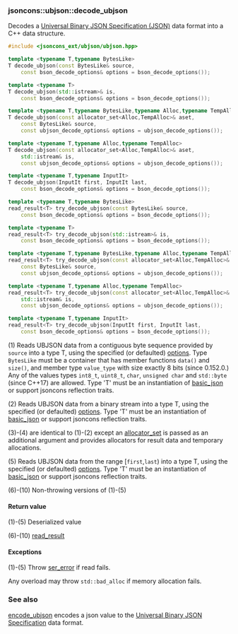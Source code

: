 ### jsoncons::ubjson::decode_ubjson

Decodes a [Universal Binary JSON Specification (JSON)](http://ubjson.org/) data format into a C++ data structure.

```cpp
#include <jsoncons_ext/ubjson/ubjson.hpp>

template <typename T,typename BytesLike>
T decode_ubjson(const BytesLike& source,
    const bson_decode_options& options = bson_decode_options());               (1) (since 0.152.0)

template <typename T>
T decode_ubjson(std::istream>& is,
    const bson_decode_options& options = bson_decode_options());               (2)

template <typename T,typename BytesLike,typename Alloc,typename TempAlloc>
T decode_ubjson(const allocator_set<Alloc,TempAlloc>& aset,
    const BytesLike& source,
    const ubjson_decode_options& options = ubjson_decode_options());           (3) (since 0.171.0)

template <typename T,typename Alloc,typename TempAlloc>
T decode_ubjson(const allocator_set<Alloc,TempAlloc>& aset,
    std::istream& is,
    const ubjson_decode_options& options = ubjson_decode_options());           (4) (since 0.171.0)

template <typename T,typename InputIt>
T decode_ubjson(InputIt first, InputIt last,
    const bson_decode_options& options = bson_decode_options());               (5)

template <typename T,typename BytesLike>
read_result<T> try_decode_ubjson(const BytesLike& source,
    const bson_decode_options& options = bson_decode_options());               (6) (since 1.4.0)

template <typename T>
read_result<T> try_decode_ubjson(std::istream>& is,
    const bson_decode_options& options = bson_decode_options());               (7) (since 1.4.0)

template <typename T,typename BytesLike,typename Alloc,typename TempAlloc>
read_result<T> try_decode_ubjson(const allocator_set<Alloc,TempAlloc>& aset,
    const BytesLike& source,
    const ubjson_decode_options& options = ubjson_decode_options());           (8) (since 1.4.0)

template <typename T,typename Alloc,typename TempAlloc>
read_result<T> try_decode_ubjson(const allocator_set<Alloc,TempAlloc>& aset,
    std::istream& is,
    const ubjson_decode_options& options = ubjson_decode_options());           (9) (since 1.4.0)

template <typename T,typename InputIt>
read_result<T> try_decode_ubjson(InputIt first, InputIt last,
    const bson_decode_options& options = bson_decode_options());               (10) (since 1.4.0)
```

(1) Reads UBJSON data from a contiguous byte sequence provided by `source` into a type T, using the specified (or defaulted) [options](ubjson_options.md). 
Type `BytesLike` must be a container that has member functions `data()` and `size()`, 
and member type `value_type` with size exactly 8 bits (since 0.152.0.)
Any of the values types `int8_t`, `uint8_t`, `char`, `unsigned char` and `std::byte` (since C++17) are allowed.
Type 'T' must be an instantiation of [basic_json](../corelib/basic_json.md) 
or support jsoncons reflection traits.  

(2) Reads UBJSON data from a binary stream into a type T, using the specified (or defaulted) [options](ubjson_options.md). 
Type 'T' must be an instantiation of [basic_json](../corelib/basic_json.md) 
or support jsoncons reflection traits.

(3)-(4) are identical to (1)-(2) except an [allocator_set](allocator_set.md) is passed as an additional argument and
provides allocators for result data and temporary allocations.

(5) Reads UBJSON data from the range [`first`,`last`) into a type T, using the specified (or defaulted) [options](ubjson_options.md). 
Type 'T' must be an instantiation of [basic_json](../corelib/basic_json.md) 
or support jsoncons reflection traits.

(6)-(10) Non-throwing versions of (1)-(5)

#### Return value

(1)-(5) Deserialized value

(6)-(10) [read_result<T>](../corelib/read_result.md)

#### Exceptions

(1)-(5) Throw [ser_error](../corelib/ser_error.md) if read fails.

Any overload may throw `std::bad_alloc` if memory allocation fails.

### See also

[encode_ubjson](encode_ubjson.md) encodes a json value to the [Universal Binary JSON Specification](http://ubjson.org/) data format.


